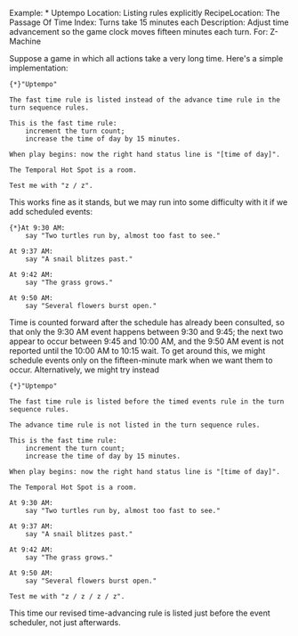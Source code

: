 Example: * Uptempo
Location: Listing rules explicitly
RecipeLocation: The Passage Of Time
Index: Turns take 15 minutes each
Description: Adjust time advancement so the game clock moves fifteen minutes each turn.
For: Z-Machine

  
Suppose a game in which all actions take a very long time. Here's a simple implementation:

  

``` inform7
{*}"Uptempo"

The fast time rule is listed instead of the advance time rule in the turn sequence rules.

This is the fast time rule:
	increment the turn count;
	increase the time of day by 15 minutes.

When play begins: now the right hand status line is "[time of day]".

The Temporal Hot Spot is a room.

Test me with "z / z".
```

  
This works fine as it stands, but we may run into some difficulty with it if we add scheduled events:

  

``` inform7
{*}At 9:30 AM:
	say "Two turtles run by, almost too fast to see."

At 9:37 AM:
	say "A snail blitzes past."

At 9:42 AM:
	say "The grass grows."

At 9:50 AM:
	say "Several flowers burst open."
```

  
Time is counted forward after the schedule has already been consulted, so that only the 9:30 AM event happens between 9:30 and 9:45; the next two appear to occur between 9:45 and 10:00 AM, and the 9:50 AM event is not reported until the 10:00 AM to 10:15 wait. To get around this, we might schedule events only on the fifteen-minute mark when we want them to occur. Alternatively, we might try instead

  

``` inform7
{*}"Uptempo"

The fast time rule is listed before the timed events rule in the turn sequence rules.

The advance time rule is not listed in the turn sequence rules.

This is the fast time rule:
	increment the turn count;
	increase the time of day by 15 minutes.

When play begins: now the right hand status line is "[time of day]".

The Temporal Hot Spot is a room.

At 9:30 AM:
	say "Two turtles run by, almost too fast to see."

At 9:37 AM:
	say "A snail blitzes past."

At 9:42 AM:
	say "The grass grows."

At 9:50 AM:
	say "Several flowers burst open."

Test me with "z / z / z / z".
```

  
This time our revised time-advancing rule is listed just before the event scheduler, not just afterwards.

